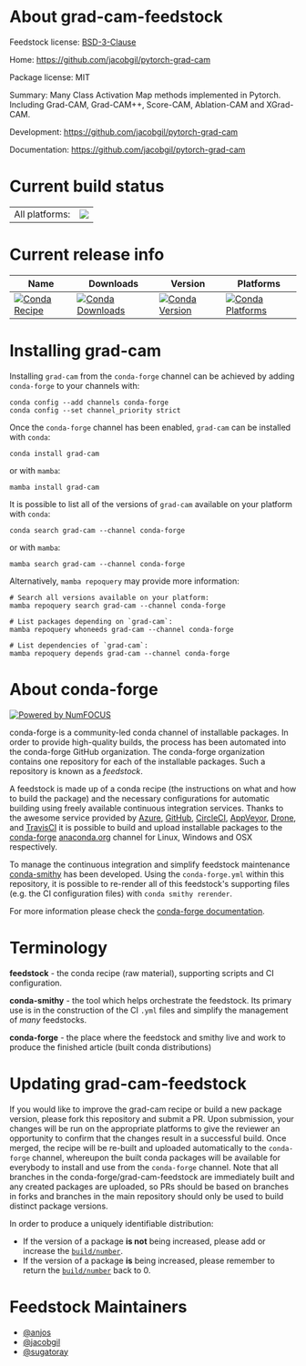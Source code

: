 About grad-cam-feedstock
========================

Feedstock license: [BSD-3-Clause](https://github.com/conda-forge/grad-cam-feedstock/blob/main/LICENSE.txt)

Home: https://github.com/jacobgil/pytorch-grad-cam

Package license: MIT

Summary: Many Class Activation Map methods implemented in Pytorch.
Including Grad-CAM, Grad-CAM++, Score-CAM, Ablation-CAM
and XGrad-CAM.


Development: https://github.com/jacobgil/pytorch-grad-cam

Documentation: https://github.com/jacobgil/pytorch-grad-cam

Current build status
====================


<table><tr><td>All platforms:</td>
    <td>
      <a href="https://dev.azure.com/conda-forge/feedstock-builds/_build/latest?definitionId=14832&branchName=main">
        <img src="https://dev.azure.com/conda-forge/feedstock-builds/_apis/build/status/grad-cam-feedstock?branchName=main">
      </a>
    </td>
  </tr>
</table>

Current release info
====================

| Name | Downloads | Version | Platforms |
| --- | --- | --- | --- |
| [![Conda Recipe](https://img.shields.io/badge/recipe-grad--cam-green.svg)](https://anaconda.org/conda-forge/grad-cam) | [![Conda Downloads](https://img.shields.io/conda/dn/conda-forge/grad-cam.svg)](https://anaconda.org/conda-forge/grad-cam) | [![Conda Version](https://img.shields.io/conda/vn/conda-forge/grad-cam.svg)](https://anaconda.org/conda-forge/grad-cam) | [![Conda Platforms](https://img.shields.io/conda/pn/conda-forge/grad-cam.svg)](https://anaconda.org/conda-forge/grad-cam) |

Installing grad-cam
===================

Installing `grad-cam` from the `conda-forge` channel can be achieved by adding `conda-forge` to your channels with:

```
conda config --add channels conda-forge
conda config --set channel_priority strict
```

Once the `conda-forge` channel has been enabled, `grad-cam` can be installed with `conda`:

```
conda install grad-cam
```

or with `mamba`:

```
mamba install grad-cam
```

It is possible to list all of the versions of `grad-cam` available on your platform with `conda`:

```
conda search grad-cam --channel conda-forge
```

or with `mamba`:

```
mamba search grad-cam --channel conda-forge
```

Alternatively, `mamba repoquery` may provide more information:

```
# Search all versions available on your platform:
mamba repoquery search grad-cam --channel conda-forge

# List packages depending on `grad-cam`:
mamba repoquery whoneeds grad-cam --channel conda-forge

# List dependencies of `grad-cam`:
mamba repoquery depends grad-cam --channel conda-forge
```


About conda-forge
=================

[![Powered by
NumFOCUS](https://img.shields.io/badge/powered%20by-NumFOCUS-orange.svg?style=flat&colorA=E1523D&colorB=007D8A)](https://numfocus.org)

conda-forge is a community-led conda channel of installable packages.
In order to provide high-quality builds, the process has been automated into the
conda-forge GitHub organization. The conda-forge organization contains one repository
for each of the installable packages. Such a repository is known as a *feedstock*.

A feedstock is made up of a conda recipe (the instructions on what and how to build
the package) and the necessary configurations for automatic building using freely
available continuous integration services. Thanks to the awesome service provided by
[Azure](https://azure.microsoft.com/en-us/services/devops/), [GitHub](https://github.com/),
[CircleCI](https://circleci.com/), [AppVeyor](https://www.appveyor.com/),
[Drone](https://cloud.drone.io/welcome), and [TravisCI](https://travis-ci.com/)
it is possible to build and upload installable packages to the
[conda-forge](https://anaconda.org/conda-forge) [anaconda.org](https://anaconda.org/)
channel for Linux, Windows and OSX respectively.

To manage the continuous integration and simplify feedstock maintenance
[conda-smithy](https://github.com/conda-forge/conda-smithy) has been developed.
Using the ``conda-forge.yml`` within this repository, it is possible to re-render all of
this feedstock's supporting files (e.g. the CI configuration files) with ``conda smithy rerender``.

For more information please check the [conda-forge documentation](https://conda-forge.org/docs/).

Terminology
===========

**feedstock** - the conda recipe (raw material), supporting scripts and CI configuration.

**conda-smithy** - the tool which helps orchestrate the feedstock.
                   Its primary use is in the construction of the CI ``.yml`` files
                   and simplify the management of *many* feedstocks.

**conda-forge** - the place where the feedstock and smithy live and work to
                  produce the finished article (built conda distributions)


Updating grad-cam-feedstock
===========================

If you would like to improve the grad-cam recipe or build a new
package version, please fork this repository and submit a PR. Upon submission,
your changes will be run on the appropriate platforms to give the reviewer an
opportunity to confirm that the changes result in a successful build. Once
merged, the recipe will be re-built and uploaded automatically to the
`conda-forge` channel, whereupon the built conda packages will be available for
everybody to install and use from the `conda-forge` channel.
Note that all branches in the conda-forge/grad-cam-feedstock are
immediately built and any created packages are uploaded, so PRs should be based
on branches in forks and branches in the main repository should only be used to
build distinct package versions.

In order to produce a uniquely identifiable distribution:
 * If the version of a package **is not** being increased, please add or increase
   the [``build/number``](https://docs.conda.io/projects/conda-build/en/latest/resources/define-metadata.html#build-number-and-string).
 * If the version of a package **is** being increased, please remember to return
   the [``build/number``](https://docs.conda.io/projects/conda-build/en/latest/resources/define-metadata.html#build-number-and-string)
   back to 0.

Feedstock Maintainers
=====================

* [@anjos](https://github.com/anjos/)
* [@jacobgil](https://github.com/jacobgil/)
* [@sugatoray](https://github.com/sugatoray/)

